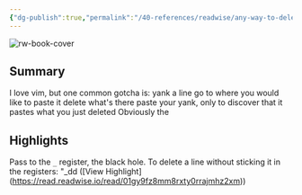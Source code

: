 ```yaml
---
{"dg-publish":true,"permalink":"/40-references/readwise/any-way-to-delete-in-vim-without-overwriting-your-last-yank-duplicate/","tags":["rw/articles"]}
---
```


![rw-book-cover](https://cdn.sstatic.net/Sites/stackoverflow/Img/apple-touch-icon@2.png?v=73d79a89bded)

## Summary

I love vim, but one common gotcha is:
yank a line
go to where you would like to paste it
delete what's there
paste your yank, only to discover that it pastes what you just deleted
Obviously the 

## Highlights

Pass to the `_` register, the black hole.
To delete a line without sticking it in the registers:
"_dd ([View Highlight] (https://read.readwise.io/read/01gy9fz8mm8rxty0rrajmhz2xm))



